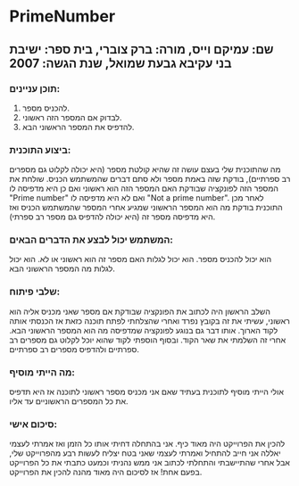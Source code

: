 # PrimeNumber                                                                                                                                          
## שם: עמיקם וייס, מורה: ברק צוברי, בית ספר: ישיבת בני עקיבא גבעת שמואל, שנת הגשה: 2007 

### תוכן עניינים:
1. להכניס מספר.
2. לבדוק אם המספר הזה ראשוני.
3. להדפיס את המספר הראשוני הבא.
### ביצוע התוכנית:
מה שהתוכנית שלי בעצם עושה זה שהיא קולטת מספר (היא יכולה לקלוט גם מספרים רב ספרתיים), בודקת שזה באמת מספר ולא סתם דברים שהמשתמש הכניס.
שולחת את המספר הזה לפונקציה שבודקת האם המספר הזה הוא ראשוני ואם כן היא מדפיסה לו "Prime number" ואם לא היא מדפיסה לו "Not a prime number".
לאחר מכן התוכנית בודקת מה הוא המספר הראשוני שמגיע אחרי המספר שהמשתמש הכניס ואז היא מדפיסה מספר זה (היא יכולה להדפיס גם מספר רב ספרתי).

### המשתמש יכול לבצע את הדברים הבאים:
הוא יכול להכניס מספר.
הוא יכול לגלות האם מספר זה הוא ראשוני או לא.
הוא יכול לגלות מה המספר הראשוני הבא.

### שלבי פיתוח:
השלב הראשון היה לכתוב את הפונקציה שבודקת אם מספר שאני מכניס אליה הוא ראשוני, עשיתי את זה בקובץ נפרד ואחרי שהצלחתי לפתח תוכנה כזאת אז הכנסתי אותה לקוד הארוך.
אותו דבר גם בנוגע לפונקציה שמדפיסה מה הוא המספר הראשוני הבא.
אחרי זה השלמתי את שאר הקוד.
ובסוף הוספתי לקוד שהוא יוכל לקלוט גם מספרים רב ספרתיים ולהדפיס מספרים רב ספרתיים.

### מה הייתי מוסיף:
אולי הייתי מוסיף לתוכנית בעתיד שאם אני מכניס מספר ראשוני לתוכנה אז היא תדפיס את כל המספרים הראשוניים עד אליו.

### סיכום אישי:
להכין את הפרוייקט היה מאוד כיף.
אני בהתחלה דחיתי אותו כל הזמן ואז אמרתי לעצמי יאללה אני חייב להתחיל ואמרתי לעצמי שאני בטח יצליח לעשות רבע מהפרוייקט שלי, אבל אחרי שהתיישבתי והתחלתי לכתוב אני ממש נהניתי וכמעט כתבתי את כל הפרוייקט בפעם אחת!
אז לסיכום היה מאוד מהנה להכין את הפרוייקט.
